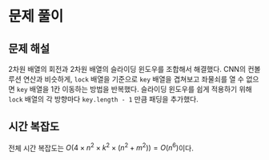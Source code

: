 # 문제 풀이

## 문제 해설

2차원 배열의 회전과 2차원 배열의 슬라이딩 윈도우를 조합해서 해결했다. CNN의 컨볼루션 연산과 비슷하게, `lock` 배열을 기준으로 `key` 배열을 겹쳐보고 좌물쇠를 열 수 없으면 `key` 배열을 1칸 이동하는 방법을 반복했다. 슬라이딩 윈도우를 쉽게 적용하기 위해 `lock` 배열의 각 방향마다 `key.length - 1` 만큼 패딩을 추가했다.

## 시간 복잡도

전체 시간 복잡도는 $O(4 \times n^2 \times k^2 \times (n^2 + m^2))=O(n^6)$이다. 
